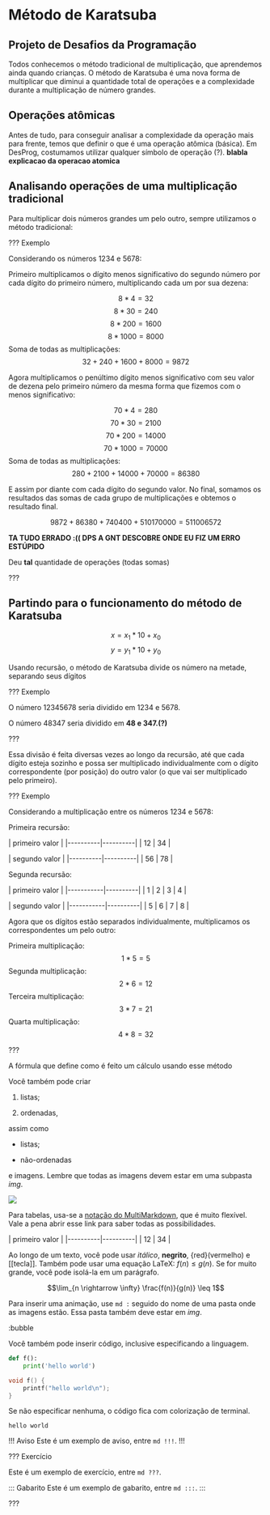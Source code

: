 Método de Karatsuba
======

Projeto de Desafios da Programação
---------

Todos conhecemos o método tradicional de multiplicação, que aprendemos ainda quando crianças. O método de Karatsuba é uma nova forma de multiplicar que diminui a quantidade total de operações e a complexidade durante a multiplicação de número grandes.

Operações atômicas
------------------

Antes de tudo, para conseguir analisar a complexidade da operação mais para frente, temos que definir o que é uma operação atômica (básica). Em DesProg, costumamos utilizar qualquer símbolo de operação (?). **blabla explicacao da operacao atomica**

Analisando operações de uma multiplicação tradicional
-----------------------------------------------------

Para multiplicar dois números grandes um pelo outro, sempre utilizamos o método tradicional:

??? Exemplo

Considerando os números 1234 e 5678:

Primeiro multiplicamos o dígito menos significativo do segundo número por cada dígito do primeiro número, multiplicando cada um por sua dezena:

$$8*4=32$$
$$8*30=240$$
$$8*200=1600$$
$$8*1000=8000$$
Soma de todas as multiplicações:
$$32 + 240 + 1600 + 8000 = 9872$$

Agora multiplicamos o penúltimo dígito menos significativo com seu valor de dezena pelo primeiro número da mesma forma que fizemos com o menos significativo:

$$70*4=280$$
$$70*30=2100$$
$$70*200=14000$$
$$70*1000=70000$$
Soma de todas as multiplicações:
$$280+2100+14000+70000=86380$$

E assim por diante com cada dígito do segundo valor. No final, somamos os resultados das somas de cada grupo de multiplicações e obtemos o resultado final.

$$9872+86380+740400+510170000=511006572$$

**TA TUDO ERRADO :(( DPS A GNT DESCOBRE ONDE EU FIZ UM ERRO ESTÚPIDO**

Deu **tal** quantidade de operações (todas somas)

???

Partindo para o funcionamento do método de Karatsuba
----------------------------------------------------

$$x=x_1*10+x_0$$
$$y=y_1*10+y_0$$

Usando recursão, o método de Karatsuba divide os número na metade, separando seus dígitos

??? Exemplo

O número 12345678 seria dividido em 1234 e 5678.

O número 48347 seria dividido em **48 e 347.(?)**

???

Essa divisão é feita diversas vezes ao longo da recursão, até que cada dígito esteja sozinho e possa ser multiplicado individualmente com o dígito correspondente (por posição) do outro valor (o que vai ser multiplicado pelo primeiro).

??? Exemplo

Considerando a multiplicação entre os números 1234 e 5678:

Primeira recursão:

|    primeiro valor   |
|----------|----------|
|    12    |    34    |


|    segundo valor    |
|----------|----------|
|    56    |    78    |


Segunda recursão:

|     primeiro valor   |
|-----------|----------|
|  1  |  2  |  3  |  4 |


|    segundo valor     |
|-----------|----------|
|  5  |  6  |  7  |  8 |


Agora que os dígitos estão separados individualmente, multiplicamos os correspondentes um pelo outro:

Primeira multiplicação: $$1*5 = 5$$
Segunda multiplicação: $$2*6 = 12$$
Terceira multiplicação: $$3*7 = 21$$
Quarta multiplicação: $$4*8 = 32$$

???

A fórmula que define como é feito um cálculo usando esse método 

Você também pode criar

1. listas;

2. ordenadas,

assim como

* listas;

* não-ordenadas

e imagens. Lembre que todas as imagens devem estar em uma subpasta *img*.

![](logo.png)

Para tabelas, usa-se a [notação do
MultiMarkdown](https://fletcher.github.io/MultiMarkdown-6/syntax/tables.html),
que é muito flexível. Vale a pena abrir esse link para saber todas as
possibilidades.

| primeiro valor      |
|----------|----------|
|    12    |    34    |






Ao longo de um texto, você pode usar *itálico*, **negrito**, {red}(vermelho) e
[[tecla]]. Também pode usar uma equação LaTeX: $f(n) \leq g(n)$. Se for muito
grande, você pode isolá-la em um parágrafo.

$$\lim_{n \rightarrow \infty} \frac{f(n)}{g(n)} \leq 1$$

Para inserir uma animação, use `md :` seguido do nome de uma pasta onde as
imagens estão. Essa pasta também deve estar em *img*.

:bubble

Você também pode inserir código, inclusive especificando a linguagem.

``` py
def f():
    print('hello world')
```

``` c
void f() {
    printf("hello world\n");
}
```

Se não especificar nenhuma, o código fica com colorização de terminal.

```
hello world
```


!!! Aviso
Este é um exemplo de aviso, entre `md !!!`.
!!!


??? Exercício

Este é um exemplo de exercício, entre `md ???`.

::: Gabarito
Este é um exemplo de gabarito, entre `md :::`.
:::

???
